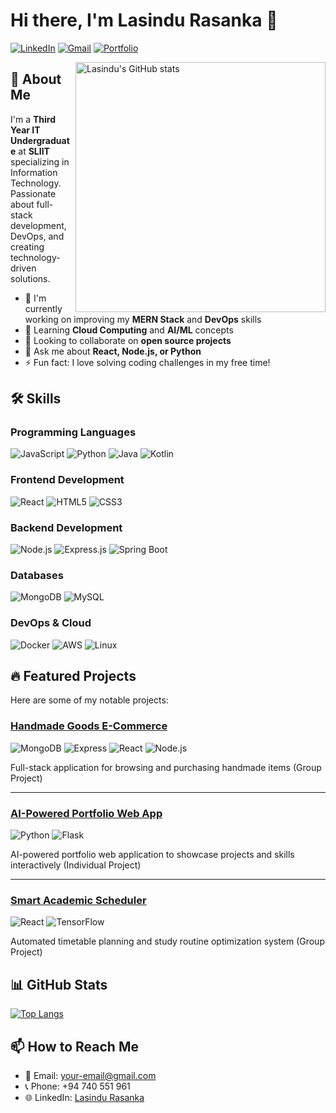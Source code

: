 # Hi there, I'm Lasindu Rasanka 👋

[![LinkedIn](https://img.shields.io/badge/LinkedIn-0077B5?style=for-the-badge&logo=linkedin&logoColor=white)](https://www.linkedin.com/in/lasindu-rasanka)
[![Gmail](https://img.shields.io/badge/Gmail-D14836?style=for-the-badge&logo=gmail&logoColor=white)](mailto:your-email@gmail.com)
[![Portfolio](https://img.shields.io/badge/Portfolio-%23000000.svg?style=for-the-badge&logo=firefox&logoColor=white)](https://your-portfolio-url.com)

<img align="right" src="https://github-readme-stats.vercel.app/api?username=Lasindu-Rasanka&show_icons=true&theme=radical" alt="Lasindu's GitHub stats" width="400"/>

## 🚀 About Me

I'm a **Third Year IT Undergraduate** at **SLIIT** specializing in Information Technology. Passionate about full-stack development, DevOps, and creating technology-driven solutions.

- 🔭 I'm currently working on improving my **MERN Stack** and **DevOps** skills
- 🌱 Learning **Cloud Computing** and **AI/ML** concepts
- 👯 Looking to collaborate on **open source projects**
- 💬 Ask me about **React, Node.js, or Python**
- ⚡ Fun fact: I love solving coding challenges in my free time!

## 🛠️ Skills

### Programming Languages
![JavaScript](https://img.shields.io/badge/JavaScript-F7DF1E?style=for-the-badge&logo=javascript&logoColor=black)
![Python](https://img.shields.io/badge/Python-3776AB?style=for-the-badge&logo=python&logoColor=white)
![Java](https://img.shields.io/badge/Java-ED8B00?style=for-the-badge&logo=openjdk&logoColor=white)
![Kotlin](https://img.shields.io/badge/Kotlin-7F52FF?style=for-the-badge&logo=kotlin&logoColor=white)

### Frontend Development
![React](https://img.shields.io/badge/React-20232A?style=for-the-badge&logo=react&logoColor=61DAFB)
![HTML5](https://img.shields.io/badge/HTML5-E34F26?style=for-the-badge&logo=html5&logoColor=white)
![CSS3](https://img.shields.io/badge/CSS3-1572B6?style=for-the-badge&logo=css3&logoColor=white)

### Backend Development
![Node.js](https://img.shields.io/badge/Node.js-339933?style=for-the-badge&logo=nodedotjs&logoColor=white)
![Express.js](https://img.shields.io/badge/Express.js-000000?style=for-the-badge&logo=express&logoColor=white)
![Spring Boot](https://img.shields.io/badge/Spring_Boot-6DB33F?style=for-the-badge&logo=spring&logoColor=white)

### Databases
![MongoDB](https://img.shields.io/badge/MongoDB-47A248?style=for-the-badge&logo=mongodb&logoColor=white)
![MySQL](https://img.shields.io/badge/MySQL-4479A1?style=for-the-badge&logo=mysql&logoColor=white)

### DevOps & Cloud
![Docker](https://img.shields.io/badge/Docker-2496ED?style=for-the-badge&logo=docker&logoColor=white)
![AWS](https://img.shields.io/badge/AWS-232F3E?style=for-the-badge&logo=amazonaws&logoColor=white)
![Linux](https://img.shields.io/badge/Linux-FCC624?style=for-the-badge&logo=linux&logoColor=black)

## 🔥 Featured Projects

Here are some of my notable projects:

### [Handmade Goods E-Commerce](https://github.com/Lasindu-Rasanka/CraftMart-MernStack.git)
![MongoDB](https://img.shields.io/badge/MongoDB-47A248?style=flat-square&logo=mongodb&logoColor=white)
![Express](https://img.shields.io/badge/Express.js-000000?style=flat-square&logo=express&logoColor=white)
![React](https://img.shields.io/badge/React-20232A?style=flat-square&logo=react&logoColor=61DAFB)
![Node.js](https://img.shields.io/badge/Node.js-339933?style=flat-square&logo=nodedotjs&logoColor=white)

Full-stack application for browsing and purchasing handmade items (Group Project)

---

### [AI-Powered Portfolio Web App](https://github.com/Lasindu-Rasanka/ai-portfolio)
![Python](https://img.shields.io/badge/Python-3776AB?style=flat-square&logo=python&logoColor=white)
![Flask](https://img.shields.io/badge/Flask-000000?style=flat-square&logo=flask&logoColor=white)

AI-powered portfolio web application to showcase projects and skills interactively (Individual Project)

---

### [Smart Academic Scheduler](https://github.com/Lasindu-Rasanka/academic-scheduler)
![React](https://img.shields.io/badge/React-20232A?style=flat-square&logo=react&logoColor=61DAFB)
![TensorFlow](https://img.shields.io/badge/TensorFlow-FF6F00?style=flat-square&logo=tensorflow&logoColor=white)

Automated timetable planning and study routine optimization system (Group Project)

## 📊 GitHub Stats

[![Top Langs](https://github-readme-stats.vercel.app/api/top-langs/?username=Lasindu-Rasanka&layout=compact&theme=radical)](https://github.com/anuraghazra/github-readme-stats)

## 📫 How to Reach Me

- 📧 Email: your-email@gmail.com
- 📞 Phone: +94 740 551 961
- 🌐 LinkedIn: [Lasindu Rasanka](https://www.linkedin.com/in/lasindu-rasanka)
